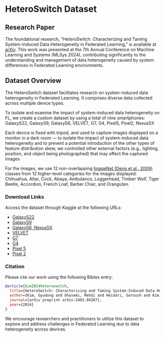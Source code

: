 # HeteroSwitch Dataset

## Research Paper
The foundational research, "HeteroSwitch: Characterizing and Taming System-Induced Data Heterogeneity in Federated Learning," is available at [arXiv](https://arxiv.org/abs/2403.04207). This work was presented at the 7th Annual Conference on Machine Learning and Systems (MLSys 2024), contributing significantly to the understanding and management of data heterogeneity caused by system differences in Federated Learning environments.

## Dataset Overview
The HeteroSwitch dataset facilitates research on system-induced data heterogeneity in Federated Learning. It comprises diverse data collected across multiple device types.

To isolate and examine the impact of system-induced data heterogeneity on FL, we create a custom dataset by using a total of nine smartphones: GalaxyS22, GalaxyS9, GalaxyS6, VELVET, G7,  G4,  Pixel5, Pixel2, Nexus5X

Each device is fixed with tripod, and used to capture images displayed on a monitor in a dark room — to isolate the impact of system-induced data heterogeneity and to prevent a potential introduction of the other types of feature distribution skew, we controlled other external factors (e.g., lighting, position, and object being photographed) that may affect the captured images

For the images, we use 12 non-overlapping [ImageNet (Deng et al., 2009)](https://www.image-net.org/) classes from 12 higher-level categories for the images displayed: Chihuahua, Altar, Cock, Abaya, Ambulance, Loggerhead, Timber Wolf, Tiger Beetle, Accordion, French Loaf, Barber Chair, and Orangutan.


### Download Links
Access the dataset through Kaggle at the following URLs:
- [GalaxyS22](https://www.kaggle.com/datasets/kimgyudong/heteroswitch-galaxys22)
- [GalaxyS9](https://www.kaggle.com/datasets/kimgyudong/heteroswitch-galaxys9)
- [GalaxyS6, Nexus5X](www.kaggle.com/datasets/kimgyudong/heteroswitch-nexus5x-galaxys6)
- [VELVET](https://www.kaggle.com/datasets/kimgyudong/heteroswitch-velvet)
- [G7](https://www.kaggle.com/datasets/kimgyudong/heteroswitch-g7)
- [G4](https://www.kaggle.com/datasets/kimgyudong/heteroswitch-g4)
- [Pixel 5](https://www.kaggle.com/datasets/kimgyudong/heteroswitch-pixel5)
- [Pixel 2](https://www.kaggle.com/datasets/kimgyudong/heteroswitch-pixel2)

### Citation
Please cite our work using the following Bibtex entry:
```bibtex
@article{kim2024heteroswitch,
  title={HeteroSwitch: Characterizing and Taming System-Induced Data Heterogeneity in Federated Learning},
  author={Kim, Gyudong and Ghasemi, Mehdi and Heidari, Soroush and Kim, Seungryong and Kim, Young Geun and Vrudhula, Sarma and Wu, Carole-Jean},
  journal={arXiv preprint arXiv:2403.04207},
  year={2024}
}
```

We encourage researchers and practitioners to utilize this dataset to explore and address challenges in Federated Learning due to data heterogeneity across devices.
